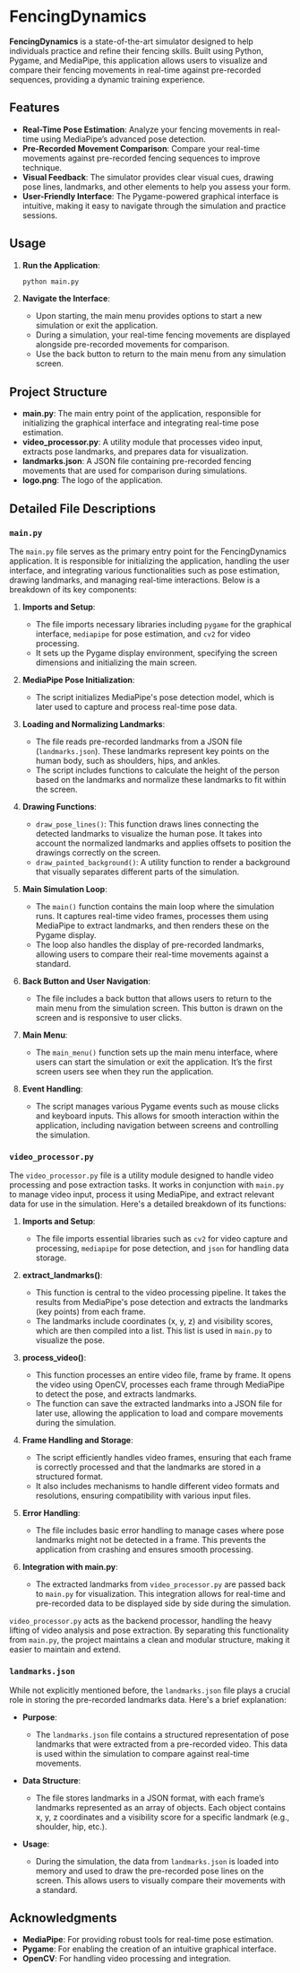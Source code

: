 # FencingDynamics

**FencingDynamics** is a state-of-the-art simulator designed to help individuals practice and refine their fencing skills. Built using Python, Pygame, and MediaPipe, this application allows users to visualize and compare their fencing movements in real-time against pre-recorded sequences, providing a dynamic training experience.

## Features

- **Real-Time Pose Estimation**: Analyze your fencing movements in real-time using MediaPipe’s advanced pose detection.
- **Pre-Recorded Movement Comparison**: Compare your real-time movements against pre-recorded fencing sequences to improve technique.
- **Visual Feedback**: The simulator provides clear visual cues, drawing pose lines, landmarks, and other elements to help you assess your form.
- **User-Friendly Interface**: The Pygame-powered graphical interface is intuitive, making it easy to navigate through the simulation and practice sessions.

## Usage

1. **Run the Application**:
   ```bash
   python main.py
   ```

2. **Navigate the Interface**:
   - Upon starting, the main menu provides options to start a new simulation or exit the application.
   - During a simulation, your real-time fencing movements are displayed alongside pre-recorded movements for comparison.
   - Use the back button to return to the main menu from any simulation screen.

## Project Structure

- **main.py**: The main entry point of the application, responsible for initializing the graphical interface and integrating real-time pose estimation.
- **video_processor.py**: A utility module that processes video input, extracts pose landmarks, and prepares data for visualization.
- **landmarks.json**: A JSON file containing pre-recorded fencing movements that are used for comparison during simulations.
- **logo.png**: The logo of the application.

## Detailed File Descriptions

### `main.py`

The `main.py` file serves as the primary entry point for the FencingDynamics application. It is responsible for initializing the application, handling the user interface, and integrating various functionalities such as pose estimation, drawing landmarks, and managing real-time interactions. Below is a breakdown of its key components:

1. **Imports and Setup**:
   - The file imports necessary libraries including `pygame` for the graphical interface, `mediapipe` for pose estimation, and `cv2` for video processing.
   - It sets up the Pygame display environment, specifying the screen dimensions and initializing the main screen.

2. **MediaPipe Pose Initialization**:
   - The script initializes MediaPipe's pose detection model, which is later used to capture and process real-time pose data.

3. **Loading and Normalizing Landmarks**:
   - The file reads pre-recorded landmarks from a JSON file (`landmarks.json`). These landmarks represent key points on the human body, such as shoulders, hips, and ankles.
   - The script includes functions to calculate the height of the person based on the landmarks and normalize these landmarks to fit within the screen.

4. **Drawing Functions**:
   - `draw_pose_lines()`: This function draws lines connecting the detected landmarks to visualize the human pose. It takes into account the normalized landmarks and applies offsets to position the drawings correctly on the screen.
   - `draw_painted_background()`: A utility function to render a background that visually separates different parts of the simulation.

5. **Main Simulation Loop**:
   - The `main()` function contains the main loop where the simulation runs. It captures real-time video frames, processes them using MediaPipe to extract landmarks, and then renders these on the Pygame display.
   - The loop also handles the display of pre-recorded landmarks, allowing users to compare their real-time movements against a standard.

6. **Back Button and User Navigation**:
   - The file includes a back button that allows users to return to the main menu from the simulation screen. This button is drawn on the screen and is responsive to user clicks.

7. **Main Menu**:
   - The `main_menu()` function sets up the main menu interface, where users can start the simulation or exit the application. It’s the first screen users see when they run the application.

8. **Event Handling**:
   - The script manages various Pygame events such as mouse clicks and keyboard inputs. This allows for smooth interaction within the application, including navigation between screens and controlling the simulation.


### `video_processor.py`

The `video_processor.py` file is a utility module designed to handle video processing and pose extraction tasks. It works in conjunction with `main.py` to manage video input, process it using MediaPipe, and extract relevant data for use in the simulation. Here's a detailed breakdown of its functions:

1. **Imports and Setup**:
   - The file imports essential libraries such as `cv2` for video capture and processing, `mediapipe` for pose detection, and `json` for handling data storage.

2. **extract_landmarks()**:
   - This function is central to the video processing pipeline. It takes the results from MediaPipe's pose detection and extracts the landmarks (key points) from each frame.
   - The landmarks include coordinates (x, y, z) and visibility scores, which are then compiled into a list. This list is used in `main.py` to visualize the pose.

3. **process_video()**:
   - This function processes an entire video file, frame by frame. It opens the video using OpenCV, processes each frame through MediaPipe to detect the pose, and extracts landmarks.
   - The function can save the extracted landmarks into a JSON file for later use, allowing the application to load and compare movements during the simulation.

4. **Frame Handling and Storage**:
   - The script efficiently handles video frames, ensuring that each frame is correctly processed and that the landmarks are stored in a structured format.
   - It also includes mechanisms to handle different video formats and resolutions, ensuring compatibility with various input files.

5. **Error Handling**:
   - The file includes basic error handling to manage cases where pose landmarks might not be detected in a frame. This prevents the application from crashing and ensures smooth processing.

6. **Integration with main.py**:
   - The extracted landmarks from `video_processor.py` are passed back to `main.py` for visualization. This integration allows for real-time and pre-recorded data to be displayed side by side during the simulation.

`video_processor.py` acts as the backend processor, handling the heavy lifting of video analysis and pose extraction. By separating this functionality from `main.py`, the project maintains a clean and modular structure, making it easier to maintain and extend.


### `landmarks.json`

While not explicitly mentioned before, the `landmarks.json` file plays a crucial role in storing the pre-recorded landmarks data. Here's a brief explanation:

- **Purpose**:
  - The `landmarks.json` file contains a structured representation of pose landmarks that were extracted from a pre-recorded video. This data is used within the simulation to compare against real-time movements.

- **Data Structure**:
  - The file stores landmarks in a JSON format, with each frame’s landmarks represented as an array of objects. Each object contains x, y, z coordinates and a visibility score for a specific landmark (e.g., shoulder, hip, etc.).

- **Usage**:
  - During the simulation, the data from `landmarks.json` is loaded into memory and used to draw the pre-recorded pose lines on the screen. This allows users to visually compare their movements with a standard.


## Acknowledgments

- **MediaPipe**: For providing robust tools for real-time pose estimation.
- **Pygame**: For enabling the creation of an intuitive graphical interface.
- **OpenCV**: For handling video processing and integration.

